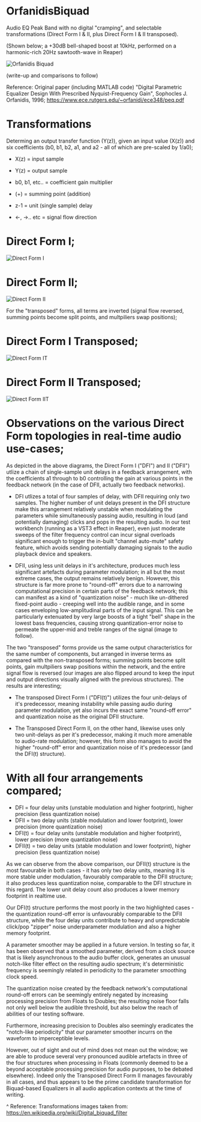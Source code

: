 # OrfanidisBiquad
Audio EQ Peak Band with no digital "cramping", and selectable transformations (Direct Form I & II, plus Direct Form I & II transposed).

(Shown below; a +30dB bell-shaped boost at 10kHz, performed on a harmonic-rich 20Hz sawtooth-wave in Reaper)

![Orfanidis Biquad](Res/OrfanidisBiquad.png)


(write-up and comparisons to follow)

Reference: Original paper (including MATLAB code) "Digital Parametric Equalizer Design With Prescribed
Nyquist-Frequency Gain", Sophocles J. Orfanidis, 1996; https://www.ece.rutgers.edu/~orfanidi/ece348/peq.pdf


# Transformations
Determing an output transfer function (Y(z)), given an input value (X(z)) and six coefficients (b0, b1, b2, a1, and a2 - all of which are pre-scaled by 1/a0);



+ X(z) = input sample

+ Y(z) = output sample

+ b0, b1, etc.. = coefficient gain multiplier

+ (+) = summing point (addition)

+ z-1 = unit (single sample) delay

+ <-, ->.. etc = signal flow direction 



# Direct Form I;

![Direct Form I](Res/496px-Digital_Biquad_Direct_Form_1_Untransformed.svg.png)

# Direct Form II;

![Direct Form II](Res/496px-Digital_Biquad_Direct_Form_2_Untransformed.svg.png)



For the "transposed" forms, all terms are inverted (signal flow reversed, summing points become split points, and multpiliers swap positions);

# Direct Form I Transposed;

![Direct Form IT](Res/496px-Digital_Biquad_Direct_Form_1_Transformed.svg.png)

# Direct Form II Transposed;

![Direct Form IIT](Res/496px-Digital_Biquad_Direct_Form_2_Transformed.svg.png)


# Observations on the various Direct Form topologies in real-time audio use-cases;

As depicted in the above diagrams, the Direct Form I ("DFI") and II ("DFII") utlize a chain of single-sample unit delays in a feedback arrangement, with the coefficients a1 through to b0 controlling the gain at various points in the feedback network (in the case of DFII, actually two feedback networks).

+ DFI utlizes a total of four samples of delay, with DFII requiring only two samples. The higher number of unit delays present in the DFI structure make this arrangement relatively unstable when modulating the parameters while simultaneously passing audio, resulting in loud (and potentially damaging) clicks and pops in the resulting audio. In our test workbench (running as a VST3 effect in Reaper), even just moderate sweeps of the filter frequency control can incur signal overloads significant enough to trigger the in-built "channel auto-mute" safety feature, which avoids sending potentially damaging signals to the audio playback device and speakers.

+ DFII, using less unit delays in it's architecture, produces much less significant artefacts during parameter modulation; in all but the most extreme cases, the output remains relatively benign. However, this structure is far more prone to "round-off" errors due to a narrowing computational precision in certain parts of the feedback network; this can manifest as a kind of "quantization noise" - much like un-dithered fixed-point audio - creeping well into the audible range, and in some cases enveloping low-amplitudinal parts of the input signal. This can be particularly extenuated by very large boosts of a tight "bell" shape in the lowest bass frequencies, causing strong quantization-error noise to permeate the upper-mid and treble ranges of the signal (image to follow).

The two "transposed" forms provide us the same output characteristics for the same number of components, but arranged in inverse terms as compared with the non-transposed forms; summing points become split points, gain multpiliers swap positions within the network, and the entire signal flow is reversed (our images are also flipped around to keep the input and output directions visually aligned with the previous structures). The results are interesting; 

+ The transposed Direct Form I ("DFI(t)") utilizes the four unit-delays of it's predecessor, meaning instability while passing audio during parameter modulation, yet also incurs the exact same "round-off error" and quantization noise as the original DFII structure.

+ The Transposed Direct Form II, on the other hand, likewise uses only two unit-delays as per it's predecessor, making it much more amenable to audio-rate modulation; however, this form also manages to avoid the higher "round-off" error and quantization noise of it's predecessor (and the DFI(t) structure).

# With all four arrangements compared;

+ DFI = four delay units (unstable modulation and higher footprint), higher precision (less quantization noise)
+ DFII =  two delay units (stable modulation and lower footprint), lower precision (more quantization noise)
+ DFI(t) = four delay units (unstable modulation and higher footprint), lower precision (more quantization noise)
+ DFII(t) = two delay units (stable modulation and lower footprint), higher precision (less quantization noise)

As we can observe from the above comparison, our DFII(t) structure is the most favourable in both cases - it has only two delay units, meaning it is more stable under modulation, favourably comparable to the DFII structure; it also produces less quantization noise, comparable to the DFI structure in this regard. The lower unit delay count also produces a lower memory footprint in realtime use.

Our DFI(t) structure performs the most poorly in the two highlighted cases - the quantization round-off error is unfavourably comparable to the DFII structure, while the four delay units contribute to heavy and unpredictable click/pop "zipper" noise underparameter modulation and also a higher memory footprint.

A parameter smoother may be applied in a future version. In testing so far, it has been observed that a smoothed parameter, derived from a clock source that is likely asynchronous to the audio buffer clock, generates an unusual notch-like filter effect on the resulting audio spectrum; it's deterministic frequency is seemingly related in periodicity to the parameter smoothing clock speed.

The quantization noise created by the feedback network's computational round-off errors can be seemingly entirely negated by increasing processing precision from Floats to Doubles; the resulting noise floor falls not only well below the audible threshold, but also below the reach of abilities of our testing software.

Furthermore, increasing precision to Doubles also seemingly eradicates the "notch-like periodicity" that our parameter smoother incurrs on the waveform to imperceptible levels.

However, out of sight and out of mind does not mean out the window; we are able to produce several very pronounced audible artefacts in three of the four structures when processing in Floats (commonly deemed to be a beyond acceptable processing precision for audio purposes, to be debated elsewhere). Indeed only the Transposed Direct Form II manages favourably in all cases, and thus appears to be the prime candidate transformation for Biquad-based Equalizers in all audio application contexts at the time of writing.

^ Reference: Transformations images taken from: https://en.wikipedia.org/wiki/Digital_biquad_filter
